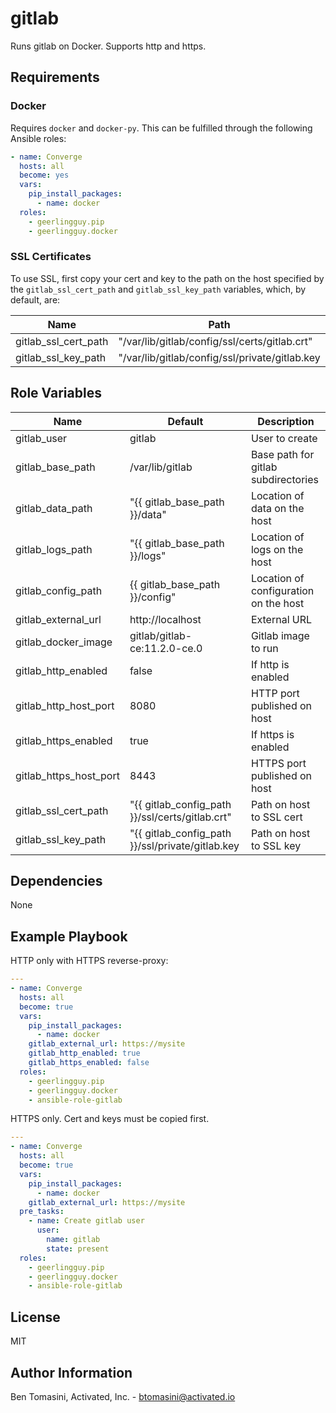 # gitlab

Runs gitlab on Docker. Supports http and https.

## Requirements

### Docker

Requires `docker` and `docker-py`. This can be fulfilled through the following
Ansible roles:

``` yaml
- name: Converge
  hosts: all
  become: yes
  vars:
    pip_install_packages:
      - name: docker
  roles:
    - geerlingguy.pip
    - geerlingguy.docker

```

### SSL Certificates

To use SSL, first copy your cert and key to the path on the host specified by
the `gitlab_ssl_cert_path` and `gitlab_ssl_key_path` variables, which, by
default, are: 

| Name | Path |
| --- | --- |
| gitlab_ssl_cert_path | "/var/lib/gitlab/config/ssl/certs/gitlab.crt" |
| gitlab_ssl_key_path | "/var/lib/gitlab/config/ssl/private/gitlab.key |

## Role Variables

| Name | Default | Description |
| --- | --- | --- |
| gitlab_user | gitlab | User to create |
| gitlab_base_path | /var/lib/gitlab | Base path for gitlab subdirectories |
| gitlab_data_path | "{{ gitlab_base_path }}/data" | Location of data on the host |
| gitlab_logs_path | "{{ gitlab_base_path }}/logs" | Location of logs on the host |
| gitlab_config_path | {{ gitlab_base_path }}/config" | Location of configuration on the host |
| gitlab_external_url | http://localhost | External URL |
| gitlab_docker_image | gitlab/gitlab-ce:11.2.0-ce.0 | Gitlab image to run |
| gitlab_http_enabled | false | If http is enabled |
| gitlab_http_host_port | 8080 | HTTP port published on host |
| gitlab_https_enabled | true | If https is enabled |
| gitlab_https_host_port | 8443 | HTTPS port published on host |
| gitlab_ssl_cert_path | "{{ gitlab_config_path }}/ssl/certs/gitlab.crt" | Path on host to SSL cert |
| gitlab_ssl_key_path | "{{ gitlab_config_path }}/ssl/private/gitlab.key | Path on host to SSL key |

## Dependencies

None

## Example Playbook

HTTP only with HTTPS reverse-proxy:

``` yaml
---
- name: Converge
  hosts: all
  become: true
  vars:
    pip_install_packages:
      - name: docker
    gitlab_external_url: https://mysite
    gitlab_http_enabled: true 
    gitlab_https_enabled: false 
  roles:
    - geerlingguy.pip
    - geerlingguy.docker
    - ansible-role-gitlab
```

HTTPS only. Cert and keys must be copied first.

``` yaml
---
- name: Converge
  hosts: all
  become: true
  vars:
    pip_install_packages:
      - name: docker
    gitlab_external_url: https://mysite
  pre_tasks:
    - name: Create gitlab user
      user:
        name: gitlab
        state: present
  roles:
    - geerlingguy.pip
    - geerlingguy.docker
    - ansible-role-gitlab
```

## License

MIT

## Author Information

Ben Tomasini, Activated, Inc. - [btomasini@activated.io](mailto:btomasini@activated.io)
